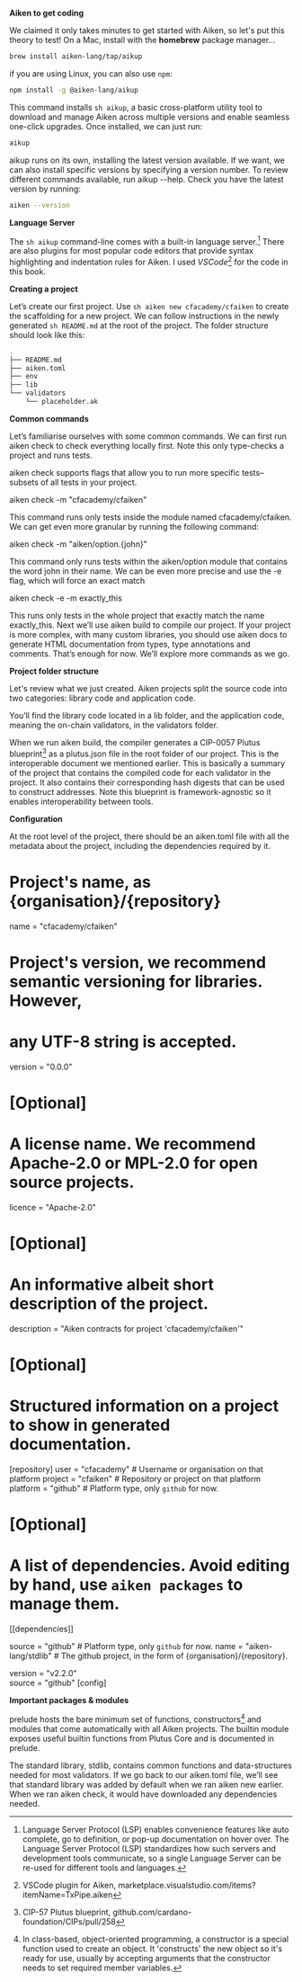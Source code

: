 **Aiken to get coding**

We claimed it only takes minutes to get started with Aiken, so let's put this theory to test! On a Mac, install with the **homebrew** package manager…

```sh
brew install aiken-lang/tap/aikup
```
if you are using Linux, you can also use `npm`:

```sh
npm install -g @aiken-lang/aikup
```
This command installs ```sh aikup```, a basic cross-platform utility tool to download and manage Aiken across multiple versions and enable seamless one-click upgrades. Once installed, we can just run:

```sh
aikup
```

aikup runs on its own, installing the latest version available. If we want, we can also install specific versions by specifying a version number. To review different commands available, run aikup --help. Check you have the latest version by running:

```sh
aiken --version
```

**Language Server**

The ```sh aikup``` command-line comes with a built-in language server.[^1] There are also plugins for most popular code editors that provide syntax highlighting and indentation rules for Aiken. I used *VSCode*[^2] for the code in this book. 

**Creating a project**

Let’s create our first project. Use ```sh aiken new cfacademy/cfaiken``` to create the scaffolding for a new project. We can follow instructions in the newly generated ```sh README.md``` at the root of the project. The folder structure should look like this:

```sh
.
├── README.md
├── aiken.toml
├── env
├── lib
└── validators
	└── placeholder.ak
```

**Common commands**

Let’s familiarise ourselves with some common commands. We can first run aiken check to check everything locally first. Note this only type-checks a project and runs tests. 

aiken check supports flags that allow you to run more specific tests–subsets of all tests in your project.

aiken check -m "cfacademy/cfaiken" 

This command runs only tests inside the module named cfacademy/cfaiken. We can get even more granular by running the following command:

aiken check -m "aiken/option.{john}"

This command only runs tests within the aiken/option module that contains the word john in their name. We can be even more precise and use the -e flag, which will force an exact match 

aiken check -e -m exactly_this

This runs only tests in the whole project that exactly match the name exactly_this. Next we’ll use aiken build to compile our project. If your project is more complex, with many custom libraries, you should use aiken docs to generate HTML documentation from types, type annotations and comments. That’s enough for now. We’ll explore more commands as we go. 

**Project folder structure**

Let's review what we just created. Aiken projects split the source code into two categories: library code and application code. 

You’ll find the library code located in a lib folder, and the application code, meaning the on-chain validators, in the validators folder.

When we run aiken build, the compiler generates a CIP-0057 Plutus blueprint[^3] as a plutus.json file in the root folder of our project. This is the interoperable document we mentioned earlier. This is basically a summary of the project that contains the compiled code for each validator in the project. It also contains their corresponding hash digests that can be used to construct addresses. Note this blueprint is framework-agnostic so it enables interoperability between tools.

**Configuration**

At the root level of the project, there should be an aiken.toml file with all the metadata about the project, including the dependencies required by it.
# Project's name, as {organisation}/{repository}
name = "cfacademy/cfaiken" 

# Project's version, we recommend semantic versioning for libraries. However,
# any UTF-8 string is accepted.
version = "0.0.0" 

# [Optional]
# A license name. We recommend Apache-2.0 or MPL-2.0 for open source projects.
licence = "Apache-2.0"

# [Optional]
# An informative albeit short description of the project.
description = "Aiken contracts for project 'cfacademy/cfaiken'" 

# [Optional]
# Structured information on a project to show in generated documentation.
[repository]
user = "cfacademy"		# Username or organisation on that platform
project = "cfaiken"	# Repository or project on that platform
platform = "github" 	# Platform type, only `github` for now. 

# [Optional]
# A list of dependencies. Avoid editing by hand, use `aiken packages` to manage them.

[[dependencies]]

source = "github"            # Platform type, only `github` for now.
name = "aiken-lang/stdlib"   # The github project, in the form of {organisation}/{repository}.

version = "v2.2.0"            
source = "github"
[config]

**Important packages & modules**

prelude hosts the bare minimum set of functions, constructors[^4] and modules that come automatically with all Aiken projects. The  builtin module exposes useful builtin functions from Plutus Core and is documented in prelude.

The standard library, stdlib, contains common functions and data-structures needed for most validators. If we go back to our aiken.toml file, we’ll see that standard library was added by default when we ran aiken new earlier. When we ran aiken check, it would have downloaded any dependencies needed. 


[^1]: Language Server Protocol (LSP) enables convenience features like auto complete, go to definition, or pop-up documentation on hover over. The Language Server Protocol (LSP) standardizes how such servers and development tools communicate, so a single Language Server can be re-used for different tools and languages.
[^2]: VSCode plugin for Aiken, marketplace.visualstudio.com/items?itemName=TxPipe.aiken
[^3]: CIP-57 Plutus blueprint, github.com/cardano-foundation/CIPs/pull/258
[^4]:In class-based, object-oriented programming, a constructor is a special function used to create an object. It 'constructs' the new object so it's ready for use, usually by accepting arguments that the constructor needs to set required member variables.

